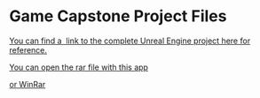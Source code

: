 # Game Capstone Project Files

<p><a class="inline_disabled" href="https://www.dropbox.com/scl/fi/qb1vrmauca60owb4i8t1m/GDPTerm1_GameDemo100GB.rar?rlkey=jiw9ivwxk770hxujt48toju2d&amp;dl=0" target="_blank">You can find a&nbsp; link to the complete Unreal Engine project here for reference.</a></p>
<p><a class="inline_disabled" href="https://apps.microsoft.com/detail/9wzdncrdhktr?hl=en-US&amp;gl=US" target="_blank">You can open the rar file with this app</a></p>
<p><a class="inline_disabled" href="https://www.rarlab.com/" target="_blank">or WinRar</a></p>